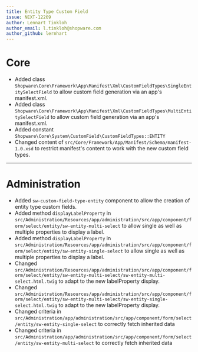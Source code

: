 ```yaml
---
title: Entity Type Custom Field
issue: NEXT-12269
author: Lennart Tinkloh
author_email: l.tinkloh@shopware.com 
author_github: lernhart
---
```

# Core
* Added class `Shopware\Core\Framework\App\Manifest\Xml\CustomFieldTypes\SingleEntitySelectField` to allow custom field generation via an app's manifest.xml.
* Added class `Shopware\Core\Framework\App\Manifest\Xml\CustomFieldTypes\MultiEntitySelectField` to allow custom field generation via an app's manifest.xml.
* Added constant `Shopware\Core\System\CustomField\CustomFieldTypes::ENTITY`
* Changed content of `src/Core/Framework/App/Manifest/Schema/manifest-1.0.xsd` to restrict manifest's content to work with the new custom field types.
___
# Administration
* Added `sw-custom-field-type-entity` component to allow the creation of entity type custom fields.
* Added method `displayLabelProperty` in `src/Administration/Resources/app/administration/src/app/component/form/select/entity/sw-entity-multi-select` to allow single as well as multiple properties to display a label.
* Added method `displayLabelProperty` in `src/Administration/Resources/app/administration/src/app/component/form/select/entity/sw-entity-single-select` to allow single as well as multiple properties to display a label.
* Changed `src/Administration/Resources/app/administration/src/app/component/form/select/entity/sw-entity-multi-select/sw-entity-multi-select.html.twig` to adapt to the new labelProperty display.
* Changed `src/Administration/Resources/app/administration/src/app/component/form/select/entity/sw-entity-multi-select/sw-entity-single-select.html.twig` to adapt to the new labelProperty display.
* Changed criteria in `src/Administration/app/administration/src/app/component/form/select/entity/sw-entity-single-select` to correctly fetch inherited data
* Changed criteria in `src/Administration/app/administration/src/app/component/form/select/entity/sw-entity-multi-select` to correctly fetch inherited data
